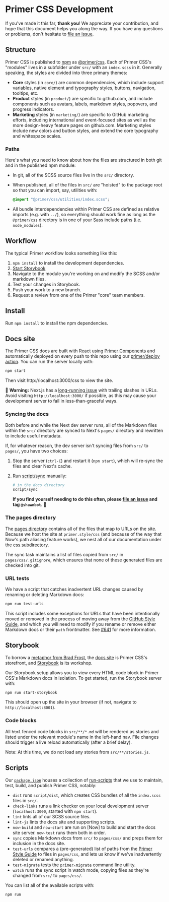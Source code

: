 # Primer CSS Development

If you've made it this far, **thank you**! We appreciate your contribution, and hope that this document helps you along the way. If you have any questions or problems, don't hesitate to [file an issue](https://github.com/primer/css/issues/new).

## Structure
Primer CSS is published to [npm] as [@primer/css]. Each of Primer CSS's "modules" lives in a subfolder under `src/` with an `index.scss` in it. Generally speaking, the styles are divided into three primary themes:

* **Core** styles (in `core/`) are common dependencies, which include support variables, native element and typography styles, buttons, navigation, tooltips, etc.
* **Product** styles (in `product/`) are specific to github.com, and include components such as avatars, labels, markdown styles, popovers, and progress indicators.
* **Marketing** styles (in `marketing/`) are specific to GitHub marketing efforts, including international and event-focused sites as well as the more design-heavy feature pages on github.com. Marketing styles include new colors and button styles, and extend the core typography and whitespace scales.

### Paths
Here's what you need to know about how the files are structured in both git and in the published npm module:

* In git, all of the SCSS source files live in the `src/` directory.
* When published, all of the files in `src/` are "hoisted" to the package root so that you can import, say, utilities with:

    ```scss
    @import "@primer/css/utilities/index.scss";
    ```

* All bundle interdependencies within Primer CSS are defined as relative imports (e.g. with `../`), so everything should work fine as long as the `@primer/css` directory is in one of your Sass include paths (i.e. `node_modules`).


## Workflow
The typical Primer workflow looks something like this:

1. `npm install` to install the development dependencies.
1. [Start Storybook](#storybook)
1. Navigate to the module you're working on and modify the SCSS and/or markdown files.
1. Test your changes in Storybook.
1. Push your work to a new branch.
1. Request a review from one of the Primer "core" team members.

## Install
Run `npm install` to install the npm dependencies.

## Docs site
The Primer CSS docs are built with React using [Primer Components](https://primer.style/components) and automatically deployed on every push to this repo using our [primer/deploy action](/primer/deploy). You can run the server locally with:

```sh
npm start
```

Then visit http://localhost:3000/css to view the site.

:rotating_light: **Warning:** Next.js has a [long-running issue](https://github.com/zeit/next.js/issues/1189) with trailing slashes in URLs. Avoid visiting `http://localhost:3000/` if possible, as this may cause your development server to fail in less-than-graceful ways.


### Syncing the docs
Both before and while the Next dev server runs, all of the Markdown files within the `src/` directory are synced to Next's `pages/` directory and rewritten to include useful metadata.

If, for whatever reason, the dev server isn't syncing files from `src/` to `pages/`, you have two choices:

1. Stop the server (`ctrl-C`) and restart it (`npm start`), which will re-sync the files and clear Next's cache.
2. Run [script/sync](./script/sync) manually:

    ```sh
    # in the docs directory
    script/sync
    ```

    **If you find yourself needing to do this often, please [file an issue](/primer/css/issues/new) and tag `@shawnbot`**. :bow:

### The pages directory
The [pages directory](./pages/) contains all of the files that map to URLs on the site. Because we host the site at `primer.style/css` (and because of the way that Now's path aliasing feature works), we nest all of our documentation under the [css subdirectory](./pages/css).

The sync task maintains a list of files copied from `src/` in `pages/css/.gitignore`, which ensures that none of these generated files are checked into git.


### URL tests
We have a script that catches inadvertent URL changes caused by renaming or deleting Markdown docs:

```sh
npm run test-urls
```

This script includes some exceptions for URLs that have been intentionally moved or removed in the process of moving away from the [GitHub Style Guide](https://styleguide.github.com/primer/), and which you will need to modify if you rename or remove either Markdown docs or their `path` frontmatter. See [#641](https://github.com/primer/css/pull/641) for more information.

## Storybook
To borrow a [metaphor from Brad Frost](http://bradfrost.com/blog/post/the-workshop-and-the-storefront/), the [docs site](#docs-site) is Primer CSS's storefront, and [Storybook] is its workshop.

Our Storybook setup allows you to view every HTML code block in Primer CSS's Markdown docs in isolation. To get started, run the Storybook server with:

```sh
npm run start-storybook
```

This should open up the site in your browser (if not, navigate to `http://localhost:8001`).

### Code blocks
All `html` fenced code blocks in `src/**/*.md` will be rendered as stories and listed under the relevant module's name in the left-hand nav. File changes should trigger a live reload automatically (after a brief delay).

Note: At this time, we do not load any stories from `src/**/stories.js`.

## Scripts
Our [`package.json`](package.json) houses a collection of [run-scripts] that we use to maintain, test, build, and publish Primer CSS, notably:

* `dist` runs `script/dist`, which creates CSS bundles of all the `index.scss` files in `src/`.
* `check-links` runs a link checker on your local development server (`localhost:3000`, started with `npm start`).
* `lint` lints all of our SCSS source files.
* `lint-js` lints the docs site and supporting scripts.
* `now-build` and `now-start` are run on [Now] to build and start the docs site server. `now-test` runs them both in order.
* `sync` copies Markdown docs from `src/` to `pages/css/` and preps them for inclusion in the docs site.
* `test-urls` compares a (pre-generated) list of paths from the [Primer Style Guide](https://styleguide.github.com/primer/) to files in `pages/css`, and lets us know if we've inadvertently deleted or renamed anything.
* `test-migrate` tests the [`primer-migrate`](MIGRATING.md#primer-migrate) command line utility.
* `watch` runs the sync script in watch mode, copying files as they're changed from `src/` to `pages/css/`.

You can list all of the available scripts with:

```sh
npm run
```


[@primer/css]: https://www.npmjs.com/package/@primer/css
[run-scripts]: https://docs.npmjs.com/cli/run-script
[storybook]: https://storybook.js.org/
[npm]: https://www.npmjs.com/
[npx]: https://www.npmjs.com/package/npx
